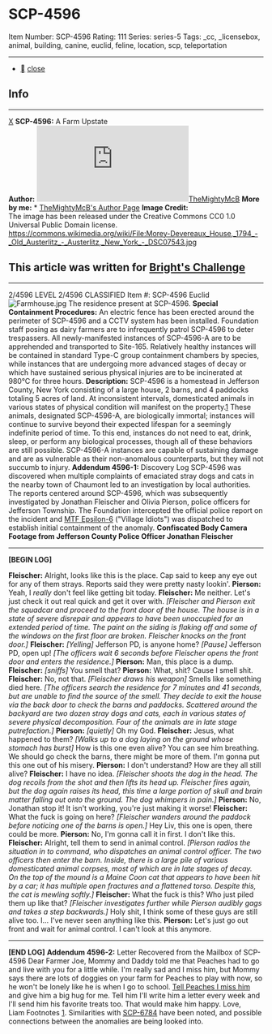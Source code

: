 # SCP-4596
Item Number: SCP-4596
Rating: 111
Series: series-5
Tags: _cc, _licensebox, animal, building, canine, euclid, feline, location, scp, teleportation

---

  * [](javascript:;)
[close](javascript:;)
## Info
* * *
[X](javascript:;)
**SCP-4596:** A Farm Upstate  
**Author:** [![TheMightyMcB](https://www.wikidot.com/avatar.php?userid=4483018&amp;size=small&amp;timestamp=1725332305)](http://www.wikidot.com/user:info/themightymcb)[TheMightyMcB](http://www.wikidot.com/user:info/themightymcb)
**More by me:**
    * [TheMightyMcB's Author Page](https://scp-wiki.wikidot.com/themightymcb-s-author-page)
**Image Credit:**  
The image has been released under the Creative Commons CC0 1.0 Universal Public Domain license.  
<https://commons.wikimedia.org/wiki/File:Morey-Devereaux_House,_1794_-_Old_Austerlitz_-_Austerlitz,_New_York_-_DSC07543.jpg>
## This article was written for [Bright's Challenge](https://scp-wiki.wikidot.com/forum/t-381751)
* * *

2/4596 LEVEL 2/4596
CLASSIFIED
Item #: SCP-4596
Euclid
![Farmhouse.jpg](https://scp-wiki.wdfiles.com/local--files/scp-4596/Farmhouse.jpg)
The residence present at SCP-4596.
**Special Containment Procedures:** An electric fence has been erected around the perimeter of SCP-4596 and a CCTV system has been installed. Foundation staff posing as dairy farmers are to infrequently patrol SCP-4596 to deter trespassers.
All newly-manifested instances of SCP-4596-A are to be apprehended and transported to Site-165. Relatively healthy instances will be contained in standard Type-C group containment chambers by species, while instances that are undergoing more advanced stages of decay or which have sustained serious physical injuries are to be incinerated at 980°C for three hours.
**Description:** SCP-4596 is a homestead in Jefferson County, New York consisting of a large house, 2 barns, and 4 paddocks totaling 5 acres of land. At inconsistent intervals, domesticated animals in various states of physical condition will manifest on the property.[1](javascript:;) These animals, designated SCP-4596-A, are biologically immortal; instances will continue to survive beyond their expected lifespan for a seemingly indefinite period of time. To this end, instances do not need to eat, drink, sleep, or perform any biological processes, though all of these behaviors are still possible. SCP-4596-A instances are capable of sustaining damage and are as vulnerable as their non-anomalous counterparts, but they will not succumb to injury.
**Addendum 4596-1:** Discovery Log
SCP-4596 was discovered when multiple complaints of emaciated stray dogs and cats in the nearby town of Chaumont led to an investigation by local authorities. The reports centered around SCP-4596, which was subsequently investigated by Jonathan Fleischer and Olivia Pierson, police officers for Jefferson Township. The Foundation intercepted the official police report on the incident and [MTF Epsilon-6](/task-forces#epsilon-6) ("Village Idiots") was dispatched to establish initial containment of the anomaly.
**Confiscated Body Camera Footage from Jefferson County Police Officer Jonathan Fleischer**
* * *
**[BEGIN LOG]**
  
**Fleischer:** Alright, looks like this is the place. Cap said to keep any eye out for any of them strays. Reports said they were pretty nasty lookin'. 
**Pierson:** Yeah, I _really_ don't feel like getting bit today.
**Fleischer:** Me neither. Let's just check it out real quick and get it over with.
_[Fleischer and Pierson exit the squadcar and proceed to the front door of the house. The house is in a state of severe disrepair and appears to have been unoccupied for an extended period of time. The paint on the siding is flaking off and some of the windows on the first floor are broken. Fleischer knocks on the front door.]_
**Fleischer:** _[Yelling]_ Jefferson PD, is anyone home? _[Pause]_ Jefferson PD, open up!
_[The officers wait 6 seconds before Fleischer opens the front door and enters the residence.]_
**Pierson:** Man, this place is a dump.
**Fleischer:** _[sniffs]_ You smell that?
**Pierson:** What, shit? Cause I smell shit.
**Fleischer:** No, not that. _[Fleischer draws his weapon]_ Smells like something died here.
_[The officers search the residence for 7 minutes and 41 seconds, but are unable to find the source of the smell. They decide to exit the house via the back door to check the barns and paddocks. Scattered around the backyard are two dozen stray dogs and cats, each in various states of severe physical decomposition. Four of the animals are in late stage putrefaction.]_
**Pierson:** _[quietly]_ Oh my God.
**Fleischer:** Jesus, what happened to them? _[Walks up to a dog laying on the ground whose stomach has burst]_ How is this one even alive? You can see him breathing. We should go check the barns, there might be more of them. I'm gonna put this one out of his misery.
**Pierson:** I don't understand? How are they all still alive?
**Fleischer:** I have no idea. _[Fleischer shoots the dog in the head. The dog recoils from the shot and then lifts its head up. Fleischer fires again, but the dog again raises its head, this time a large portion of skull and brain matter falling out onto the ground. The dog whimpers in pain.]_
**Pierson:** No, Jonathan stop it! It isn't working, you're just making it worse!
**Fleischer:** What the fuck is going on here? _[Fleischer wanders around the paddock before noticing one of the barns is open.]_ Hey Liv, this one is open, there could be more.
**Pierson:** No, I'm gonna call it in first. I don't like this.
**Fleischer:** Alright, tell them to send in animal control.
_[Pierson radios the situation in to command, who dispatches an animal control officer. The two officers then enter the barn. Inside, there is a large pile of various domesticated animal corpses, most of which are in late stages of decay. On the top of the mound is a Maine Coon cat that appears to have been hit by a car; it has multiple open fractures and a flattened torso. Despite this, the cat is mewling softly.]_
**Fleischer:** What the fuck is this? Who just piled them up like that? _[Fleischer investigates further while Pierson audibly gags and takes a step backwards.]_ Holy shit, I think some of these guys are still alive too. I… I've never seen anything like this.
**Pierson:** Let's just go out front and wait for animal control. I can't look at this anymore.
* * *
**[END LOG]**
**Addendum 4596-2:** Letter Recovered from the Mailbox of SCP-4596
Dear Farmer Joe,
Mommy and Daddy told me that Peaches had to go and live with you for a little while. I'm really sad and I miss him, but Mommy says there are lots of doggies on your farm for Peaches to play with now, so he won't be lonely like he is when I go to school. [Tell Peaches I miss him](/scp-3403) and give him a big hug for me. Tell him I'll write him a letter every week and I'll send him his favorite treats too. That would make him happy.
Love,  
Liam
Footnotes
[1](javascript:;). Similarities with [SCP-6784](/scp-6784) have been noted, and possible connections between the anomalies are being looked into.